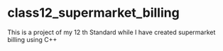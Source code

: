 # class12_supermarket_billing
This is a project of my 12 th Standard while I have created supermarket billing using C++
